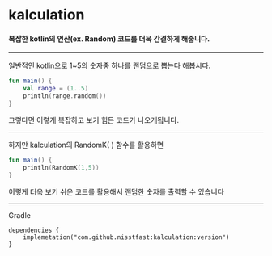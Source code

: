 # kalculation
#### 복잡한 kotlin의 연산(ex. Random) 코드를 더욱 간결하게 해줍니다.

----------------------------------------------------------------

일반적인 kotlin으로 1~5의 숫자중 하나를 랜덤으로 뽑는다 해봅시다.

``` Kotlin
fun main() {
    val range = (1..5)
    println(range.random())
}
```

그렇다면 이렇게 복잡하고 보기 힘든 코드가 나오게됩니다.

----------------------------------------------------------------

하지만 kalculation의 RandomK( ) 함수를 활용하면

``` Kotlin
fun main() {
    println(RandomK(1,5))
}
```

이렇게 더욱 보기 쉬운 코드를 활용해서 랜덤한 숫자를 출력할 수 있습니다

----------------------------------------------------------------

Gradle

``` Gradle
dependencies {
    implemetation("com.github.nisstfast:kalculation:version")
}
```



